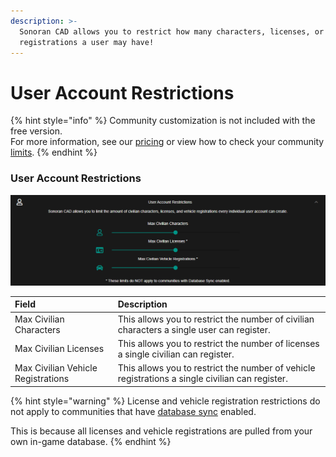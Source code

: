 ```yaml
---
description: >-
  Sonoran CAD allows you to restrict how many characters, licenses, or vehicle
  registrations a user may have!
---
```


# User Account Restrictions

{% hint style="info" %}
Community customization is not included with the free version.  
For more information, see our [pricing](../../pricing/faq/) or view how to check your community [limits](../getting-started/view-your-limits.md).
{% endhint %}

### User Account Restrictions

![Sonoran CAD&apos;s user account restriction configuration](../../.gitbook/assets/restrict.png)

| Field | Description |
| :--- | :--- |
| Max Civilian Characters | This allows you to restrict the number of civilian characters a single user can register. |
| Max Civilian Licenses | This allows you to restrict the number of licenses a single civilian can register. |
| Max Civilian Vehicle Registrations | This allows you to restrict the number of vehicle registrations a single civilian can register. |

{% hint style="warning" %}
License and vehicle registration restrictions do not apply to communities that have [database sync](../in-game-integration/database-sync-and-merge/) enabled.  
  
This is because all licenses and vehicle registrations are pulled from your own in-game database.
{% endhint %}



